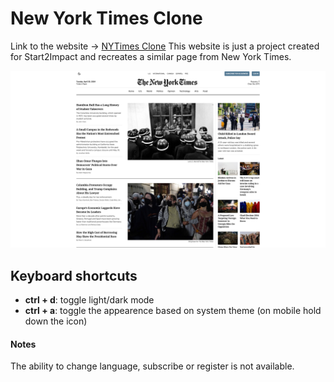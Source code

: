 # New York Times Clone

Link to the website → [NYTimes Clone](https://s2i-nyt-clone.vercel.app/)
This website is just a project created for Start2Impact and recreates a similar page from New York Times.

![showcase.png](./public/showcase.png)

## Keyboard shortcuts

- **ctrl + d**: toggle light/dark mode
- **ctrl + a**: toggle the appearence based on system theme
  (on mobile hold down the icon)

#### Notes

The ability to change language, subscribe or register is not available.
